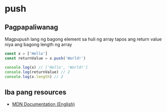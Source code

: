 # push

## Pagpapaliwanag
Magpupush lang ng bagong element sa huli ng array tapos ang return value niya ang bagong length ng array

```javascript
const x = ['Hello']
const returnValue = x.push('World!')

console.log(x) // ['Hello', 'World!']
console.log(returnValue) // 2
console.log(x.length) // 2
```

## Iba pang resources
 - [MDN Documentation (English)](https://developer.mozilla.org/en-US/docs/Web/JavaScript/Reference/Global_Objects/Array/push)